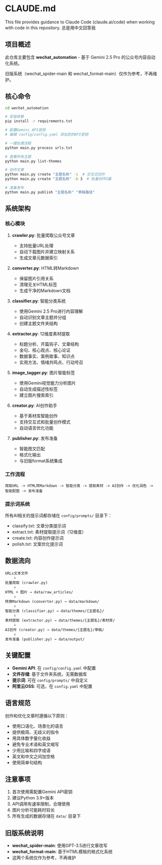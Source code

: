 # CLAUDE.md

This file provides guidance to Claude Code (claude.ai/code) when working with code in this repository.
总是用中文回答我

## 项目概述

此仓库主要包含 **wechat_automation** - 基于 Gemini 2.5 Pro 的公众号内容自动化系统。

旧版系统（wechat_spider-main 和 wechat_format-main）仅作为参考，不再维护。

## 核心命令

```bash
cd wechat_automation

# 安装依赖
pip install -r requirements.txt

# 配置Gemini API密钥
# 编辑 config/config.yaml 添加您的API密钥

# 一键处理流程
python main.py process urls.txt

# 查看所有主题
python main.py list-themes

# 创作文章
python main.py create "主题名称" -i  # 交互式创作
python main.py create "主题名称" -b 3  # 批量创作3篇

# 准备发布
python main.py publish "主题名称" "草稿路径"
```

## 系统架构

### 核心模块
1. **crawler.py**: 批量爬取公众号文章
   - 支持批量URL处理
   - 自动下载图片并建立映射关系
   - 生成文章元数据索引

2. **converter.py**: HTML转Markdown
   - 保留图片引用关系
   - 清理无关HTML标签
   - 生成干净的Markdown文档

3. **classifier.py**: 智能分类系统
   - 使用Gemini 2.5 Pro进行内容理解
   - 自动识别文章主题并分组
   - 创建主题文件夹结构

4. **extractor.py**: 12维度素材提取
   - 标题分析、开篇钩子、文章结构
   - 金句、核心观点、核心论证
   - 数据事实、案例故事、知识点
   - 实用方法、情绪共鸣点、行动号召

5. **image_tagger.py**: 图片智能标签
   - 使用Gemini视觉能力分析图片
   - 自动生成描述性标签
   - 建立图片搜索索引

6. **creator.py**: AI创作助手
   - 基于素材库智能创作
   - 支持交互式和批量创作模式
   - 自动语言优化功能

7. **publisher.py**: 发布准备
   - 智能图文匹配
   - 格式化输出
   - 与旧版format系统集成

### 工作流程
```
爬取URL -> HTML转Markdown -> 智能分类 -> 提取素材 -> AI创作 -> 优化润色 -> 智能配图 -> 发布准备
```

### 提示词系统
所有AI相关的提示词都存储在 `config/prompts/` 目录下：
- classify.txt: 文章分类提示词
- extract.txt: 素材提取提示词（12维度）
- create.txt: 内容创作提示词
- polish.txt: 文案优化提示词

## 数据流向

```
URLs文本文件
    ↓
批量爬取 (crawler.py)
    ↓
HTML + 图片 → data/raw_articles/
    ↓
转换Markdown (converter.py) → data/markdown/
    ↓
智能分类 (classifier.py) → data/themes/{主题名}/
    ↓
素材提取 (extractor.py) → data/themes/{主题名}/素材库/
    ↓
AI创作 (creator.py) → data/themes/{主题名}/草稿/
    ↓
发布准备 (publisher.py) → data/output/
```

## 关键配置

- **Gemini API**: 在 `config/config.yaml` 中配置
- **文件存储**: 基于文件夹系统，无需数据库
- **提示词**: 可在 `config/prompts/` 中自定义
- **阿里云OSS**: 可选，在 `config.yaml` 中配置

## 语言规范

创作和优化文章时遵循以下原则：
- 使用口语化、场景化的语言
- 提供极简、无歧义的指令
- 用具体数字量化收益
- 避免专业术语和英文缩写
- 少用比喻和四字成语
- 英文和中文之间加空格
- 使用简单句结构

## 注意事项

1. 首次使用需配置Gemini API密钥
2. 建议Python 3.9+版本
3. API调用有速率限制，合理使用
4. 图片分析可能耗时较长
5. 所有生成的数据存储在 `data/` 目录下

## 旧版系统说明

- **wechat_spider-main**: 使用GPT-3.5进行文章改写
- **wechat_format-main**: 基于HTML模板的格式化系统
- 这两个系统仅作为参考，不再维护
